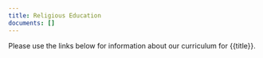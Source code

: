 ```yaml
---
title: Religious Education
documents: []
---
```


Please use the links below for information about our curriculum for {{title}}.
